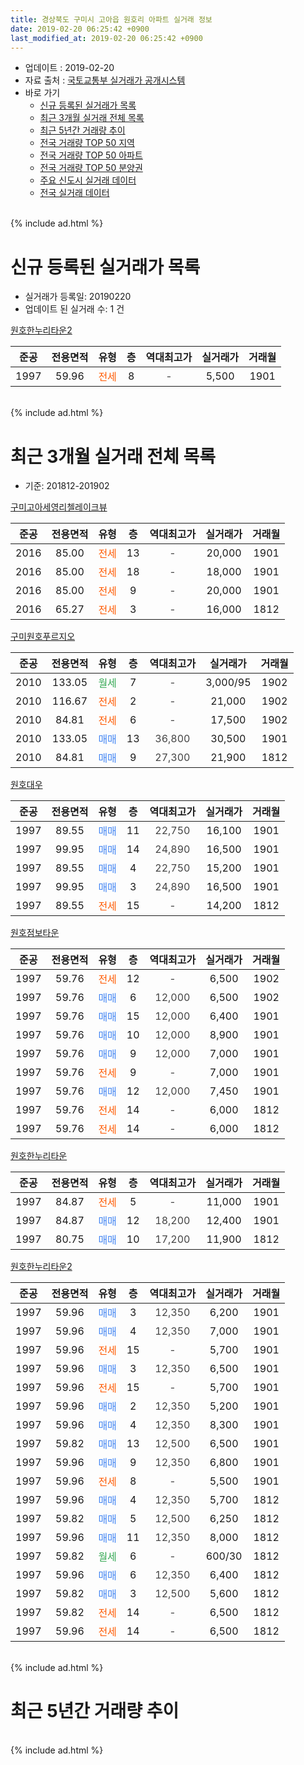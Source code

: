 ```yaml
---
title: 경상북도 구미시 고아읍 원호리 아파트 실거래 정보
date: 2019-02-20 06:25:42 +0900
last_modified_at: 2019-02-20 06:25:42 +0900
---
```


* 업데이트 : 2019-02-20
* 자료 출처 : [국토교통부 실거래가 공개시스템](http://rt.molit.go.kr)
* 바로 가기
    * [신규 등록된 실거래가 목록](#신규-등록된-실거래가-목록)
    * [최근 3개월 실거래 전체 목록](#최근-3개월-실거래-전체-목록)
    * [최근 5년간 거래량 추이](#최근-5년간-거래량-추이)
    * [전국 거래량 TOP 50 지역](https://inasie.github.io/apt-trade-info/최근-3개월-전국에서-가장-거래가-많이-발생한-지역)
    * [전국 거래량 TOP 50 아파트](https://inasie.github.io/apt-trade-info/최근-3개월-전국에서-가장-거래가-많이-발생한-아파트)
    * [전국 거래량 TOP 50 분양권](https://inasie.github.io/apt-trade-info/최근-3개월-전국에서-가장-거래가-많이-발생한-분양권)
    * [주요 신도시 실거래 데이터](https://inasie.github.io/apt-trade-info/주요-신도시)
    * [전국 실거래 데이터](https://inasie.github.io/apt-trade-info/전국)
<br>
{% include ad.html %}
<br>

# 신규 등록된 실거래가 목록
* 실거래가 등록일: 20190220
* 업데이트 된 실거래 수: 1 건


[원호한누리타운2](https://search.naver.com/search.naver?query=%EA%B2%BD%EC%83%81%EB%B6%81%EB%8F%84+%EA%B5%AC%EB%AF%B8%EC%8B%9C+%EA%B3%A0%EC%95%84%EC%9D%8D+%EC%9B%90%ED%98%B8%EB%A6%AC+%EC%9B%90%ED%98%B8%ED%95%9C%EB%88%84%EB%A6%AC%ED%83%80%EC%9A%B42)

|준공|전용면적|유형|층|역대최고가|실거래가|거래월|
|:---:|:---:|:---:|:---:|:---:|:---:|:---:|
|1997|59.96|<span style="color:#ff5a00">전세</span>|8|<span style="color:#444444">-</span>|5,500|1901|


<br>
{% include ad.html %}
<br>

# 최근 3개월 실거래 전체 목록
* 기준: 201812-201902


[구미고아세영리첼레이크뷰](https://search.naver.com/search.naver?query=%EA%B2%BD%EC%83%81%EB%B6%81%EB%8F%84+%EA%B5%AC%EB%AF%B8%EC%8B%9C+%EA%B3%A0%EC%95%84%EC%9D%8D+%EC%9B%90%ED%98%B8%EB%A6%AC+%EA%B5%AC%EB%AF%B8%EA%B3%A0%EC%95%84%EC%84%B8%EC%98%81%EB%A6%AC%EC%B2%BC%EB%A0%88%EC%9D%B4%ED%81%AC%EB%B7%B0)

|준공|전용면적|유형|층|역대최고가|실거래가|거래월|
|:---:|:---:|:---:|:---:|:---:|:---:|:---:|
|2016|85.00|<span style="color:#ff5a00">전세</span>|13|<span style="color:#444444">-</span>|20,000|1901|
|2016|85.00|<span style="color:#ff5a00">전세</span>|18|<span style="color:#444444">-</span>|18,000|1901|
|2016|85.00|<span style="color:#ff5a00">전세</span>|9|<span style="color:#444444">-</span>|20,000|1901|
|2016|65.27|<span style="color:#ff5a00">전세</span>|3|<span style="color:#444444">-</span>|16,000|1812|

[구미원호푸르지오](https://search.naver.com/search.naver?query=%EA%B2%BD%EC%83%81%EB%B6%81%EB%8F%84+%EA%B5%AC%EB%AF%B8%EC%8B%9C+%EA%B3%A0%EC%95%84%EC%9D%8D+%EC%9B%90%ED%98%B8%EB%A6%AC+%EA%B5%AC%EB%AF%B8%EC%9B%90%ED%98%B8%ED%91%B8%EB%A5%B4%EC%A7%80%EC%98%A4)

|준공|전용면적|유형|층|역대최고가|실거래가|거래월|
|:---:|:---:|:---:|:---:|:---:|:---:|:---:|
|2010|133.05|<span style="color:#34a853">월세</span>|7|<span style="color:#444444">-</span>|3,000/95|1902|
|2010|116.67|<span style="color:#ff5a00">전세</span>|2|<span style="color:#444444">-</span>|21,000|1902|
|2010|84.81|<span style="color:#ff5a00">전세</span>|6|<span style="color:#444444">-</span>|17,500|1902|
|2010|133.05|<span style="color:#4285f3">매매</span>|13|<span style="color:#444444">36,800</span>|30,500|1901|
|2010|84.81|<span style="color:#4285f3">매매</span>|9|<span style="color:#444444">27,300</span>|21,900|1812|

[원호대우](https://search.naver.com/search.naver?query=%EA%B2%BD%EC%83%81%EB%B6%81%EB%8F%84+%EA%B5%AC%EB%AF%B8%EC%8B%9C+%EA%B3%A0%EC%95%84%EC%9D%8D+%EC%9B%90%ED%98%B8%EB%A6%AC+%EC%9B%90%ED%98%B8%EB%8C%80%EC%9A%B0)

|준공|전용면적|유형|층|역대최고가|실거래가|거래월|
|:---:|:---:|:---:|:---:|:---:|:---:|:---:|
|1997|89.55|<span style="color:#4285f3">매매</span>|11|<span style="color:#444444">22,750</span>|16,100|1901|
|1997|99.95|<span style="color:#4285f3">매매</span>|14|<span style="color:#444444">24,890</span>|16,500|1901|
|1997|89.55|<span style="color:#4285f3">매매</span>|4|<span style="color:#444444">22,750</span>|15,200|1901|
|1997|99.95|<span style="color:#4285f3">매매</span>|3|<span style="color:#444444">24,890</span>|16,500|1901|
|1997|89.55|<span style="color:#ff5a00">전세</span>|15|<span style="color:#444444">-</span>|14,200|1812|

[원호점보타운](https://search.naver.com/search.naver?query=%EA%B2%BD%EC%83%81%EB%B6%81%EB%8F%84+%EA%B5%AC%EB%AF%B8%EC%8B%9C+%EA%B3%A0%EC%95%84%EC%9D%8D+%EC%9B%90%ED%98%B8%EB%A6%AC+%EC%9B%90%ED%98%B8%EC%A0%90%EB%B3%B4%ED%83%80%EC%9A%B4)

|준공|전용면적|유형|층|역대최고가|실거래가|거래월|
|:---:|:---:|:---:|:---:|:---:|:---:|:---:|
|1997|59.76|<span style="color:#ff5a00">전세</span>|12|<span style="color:#444444">-</span>|6,500|1902|
|1997|59.76|<span style="color:#4285f3">매매</span>|6|<span style="color:#444444">12,000</span>|6,500|1902|
|1997|59.76|<span style="color:#4285f3">매매</span>|15|<span style="color:#444444">12,000</span>|6,400|1901|
|1997|59.76|<span style="color:#4285f3">매매</span>|10|<span style="color:#444444">12,000</span>|8,900|1901|
|1997|59.76|<span style="color:#4285f3">매매</span>|9|<span style="color:#444444">12,000</span>|7,000|1901|
|1997|59.76|<span style="color:#ff5a00">전세</span>|9|<span style="color:#444444">-</span>|7,000|1901|
|1997|59.76|<span style="color:#4285f3">매매</span>|12|<span style="color:#444444">12,000</span>|7,450|1901|
|1997|59.76|<span style="color:#ff5a00">전세</span>|14|<span style="color:#444444">-</span>|6,000|1812|
|1997|59.76|<span style="color:#ff5a00">전세</span>|14|<span style="color:#444444">-</span>|6,000|1812|

[원호한누리타운](https://search.naver.com/search.naver?query=%EA%B2%BD%EC%83%81%EB%B6%81%EB%8F%84+%EA%B5%AC%EB%AF%B8%EC%8B%9C+%EA%B3%A0%EC%95%84%EC%9D%8D+%EC%9B%90%ED%98%B8%EB%A6%AC+%EC%9B%90%ED%98%B8%ED%95%9C%EB%88%84%EB%A6%AC%ED%83%80%EC%9A%B4)

|준공|전용면적|유형|층|역대최고가|실거래가|거래월|
|:---:|:---:|:---:|:---:|:---:|:---:|:---:|
|1997|84.87|<span style="color:#ff5a00">전세</span>|5|<span style="color:#444444">-</span>|11,000|1901|
|1997|84.87|<span style="color:#4285f3">매매</span>|12|<span style="color:#444444">18,200</span>|12,400|1901|
|1997|80.75|<span style="color:#4285f3">매매</span>|10|<span style="color:#444444">17,200</span>|11,900|1812|

[원호한누리타운2](https://search.naver.com/search.naver?query=%EA%B2%BD%EC%83%81%EB%B6%81%EB%8F%84+%EA%B5%AC%EB%AF%B8%EC%8B%9C+%EA%B3%A0%EC%95%84%EC%9D%8D+%EC%9B%90%ED%98%B8%EB%A6%AC+%EC%9B%90%ED%98%B8%ED%95%9C%EB%88%84%EB%A6%AC%ED%83%80%EC%9A%B42)

|준공|전용면적|유형|층|역대최고가|실거래가|거래월|
|:---:|:---:|:---:|:---:|:---:|:---:|:---:|
|1997|59.96|<span style="color:#4285f3">매매</span>|3|<span style="color:#444444">12,350</span>|6,200|1901|
|1997|59.96|<span style="color:#4285f3">매매</span>|4|<span style="color:#444444">12,350</span>|7,000|1901|
|1997|59.96|<span style="color:#ff5a00">전세</span>|15|<span style="color:#444444">-</span>|5,700|1901|
|1997|59.96|<span style="color:#4285f3">매매</span>|3|<span style="color:#444444">12,350</span>|6,500|1901|
|1997|59.96|<span style="color:#ff5a00">전세</span>|15|<span style="color:#444444">-</span>|5,700|1901|
|1997|59.96|<span style="color:#4285f3">매매</span>|2|<span style="color:#444444">12,350</span>|5,200|1901|
|1997|59.96|<span style="color:#4285f3">매매</span>|4|<span style="color:#444444">12,350</span>|8,300|1901|
|1997|59.82|<span style="color:#4285f3">매매</span>|13|<span style="color:#444444">12,500</span>|6,500|1901|
|1997|59.96|<span style="color:#4285f3">매매</span>|9|<span style="color:#444444">12,350</span>|6,800|1901|
|1997|59.96|<span style="color:#ff5a00">전세</span>|8|<span style="color:#444444">-</span>|5,500|1901|
|1997|59.96|<span style="color:#4285f3">매매</span>|4|<span style="color:#444444">12,350</span>|5,700|1812|
|1997|59.82|<span style="color:#4285f3">매매</span>|5|<span style="color:#444444">12,500</span>|6,250|1812|
|1997|59.96|<span style="color:#4285f3">매매</span>|11|<span style="color:#444444">12,350</span>|8,000|1812|
|1997|59.82|<span style="color:#34a853">월세</span>|6|<span style="color:#444444">-</span>|600/30|1812|
|1997|59.96|<span style="color:#4285f3">매매</span>|6|<span style="color:#444444">12,350</span>|6,400|1812|
|1997|59.82|<span style="color:#4285f3">매매</span>|3|<span style="color:#444444">12,500</span>|5,600|1812|
|1997|59.82|<span style="color:#ff5a00">전세</span>|14|<span style="color:#444444">-</span>|6,500|1812|
|1997|59.96|<span style="color:#ff5a00">전세</span>|14|<span style="color:#444444">-</span>|6,500|1812|


<br>
{% include ad.html %}
<br>

# 최근 5년간 거래량 추이


<div style="width:100%;">
    <canvas id="deal_progress" height="200"></canvas>
</div>

<script>
new Chart(document.getElementById("deal_progress"), {
    type: 'line',
    data: {
        labels: ['201402','201403','201404','201405','201406','201407','201408','201409','201410','201411','201412','201501','201502','201503','201504','201505','201506','201507','201508','201509','201510','201511','201512','201601','201602','201603','201604','201605','201606','201607','201608','201609','201610','201611','201612','201701','201702','201703','201704','201705','201706','201707','201708','201709','201710','201711','201712','201801','201802','201803','201804','201805','201806','201807','201808','201809','201810','201811','201812','201901','201902'],
        datasets: [{
            label: '매매',
            pointRadius: 1,
            data: [25, 26, 23, 12, 22, 24, 19, 28, 40, 23, 18, 33, 21, 21, 23, 18, 15, 36, 37, 22, 26, 29, 20, 17, 7, 10, 18, 12, 20, 13, 15, 14, 19, 12, 17, 10, 19, 16, 4, 18, 12, 11, 11, 28, 17, 17, 19, 21, 23, 36, 22, 28, 18, 10, 19, 15, 24, 17, 7, 17, 1],
            borderColor: "rgba(255, 201, 14, 1)",
            backgroundColor: "rgba(255, 201, 14, 0.5)",
            fill: false,
            lineTension: 0
        },{
            label: '전월세',
            pointRadius: 1,
            data: [17, 17, 11, 7, 6, 16, 8, 10, 11, 8, 9, 6, 7, 10, 9, 5, 9, 8, 8, 10, 13, 5, 18, 22, 33, 36, 23, 13, 15, 11, 7, 6, 5, 9, 18, 10, 12, 11, 8, 15, 10, 8, 8, 9, 7, 8, 7, 20, 16, 15, 27, 15, 11, 16, 14, 4, 14, 12, 7, 8, 4],
            borderColor: "rgba(0, 141, 185, 1)",
            backgroundColor: "rgba(0, 141, 185, 0.5)",
            fill: false,
            lineTension: 0
        }
        ]
    },
    options: {
        responsive: true,
        title: {
            display: false
        },
        tooltips: {
            mode: 'index',
            intersect: false
        },
        hover: {
            mode: 'nearest',
            intersect: true
        },
        scales: {
            xAxes: [{
                display: true,
                scaleLabel: {
                    display: true,
                    labelString: '년/월'
                }
            }],
            yAxes: [{
                display: true,
                ticks: {
                    suggestedMin: 0,
                },
                scaleLabel: {
                    display: true,
                    labelString: '실거래 수'
                }
            }]
        }
    }
});

</script>


<br>
{% include ad.html %}
<br>

